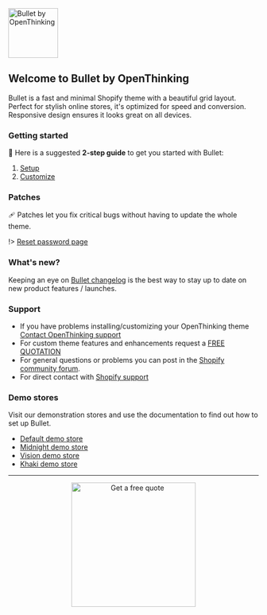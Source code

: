 <img src="https://cdn.shopify.com/s/files/1/0662/3287/7302/files/bullet-logo-merch.webp?v=1670444247&width=400" height="100" alt="Bullet by OpenThinking">

## Welcome to Bullet by OpenThinking

Bullet is a fast and minimal Shopify theme with a beautiful grid layout. Perfect for stylish online stores, it's optimized for speed and conversion.  Responsive design ensures it looks great on all devices.

### Getting started
🚀 Here is a suggested __2-step guide__ to get you started with Bullet:

1. [Setup](setup)
1. [Customize](customization)

### Patches
🩹 Patches let you fix critical bugs without having to update the whole theme.

!> [Reset password page](https://gist.github.com/openxthinking/651b0862be22098ebca4376d967b67a9)

### What's new?
Keeping an eye on [Bullet changelog](changelog) is the best way to stay up to date on new product features / launches.

### Support
- If you have problems installing/customizing your OpenThinking theme [Contact OpenThinking support](https://openthinking.net/support/)
- For custom theme features and enhancements request a [FREE QUOTATION](https://openthinking.net/support/)
- For general questions or problems you can post in the [Shopify community forum](https://community.shopify.com/?ref=openthinking1).
- For direct contact with [Shopify support](https://help.shopify.com/en/questions#/login)


### Demo stores
Visit our demonstration stores and use the documentation to find out how to set up Bullet.

- [Default demo store](https://themes.shopify.com/themes/bullet/styles/default/preview)
- [Midnight demo store](https://themes.shopify.com/themes/bullet)
- [Vision demo store](https://themes.shopify.com/themes/bullet)
- [Khaki demo store](https://themes.shopify.com/themes/bullet)

---

<center><a href="https://openthinking.net/support/?utm_source=bulletdocs&utm_medium=banner&utm_campaign=freequote" target="_blank"><img src="/_media/getaquote.svg" height="250" alt="Get a free quote" loading="lazy"></a></center>